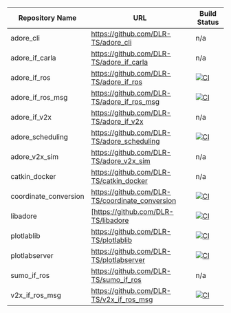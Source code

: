 | Repository Name | URL | Build Status |
| --- | --- | --- |
|adore_cli|https://github.com/DLR-TS/adore_cli|n/a|
|adore_if_carla|https://github.com/DLR-TS/adore_if_carla|n/a|
|adore_if_ros|https://github.com/DLR-TS/adore_if_ros|[![CI](https://github.com/DLR-TS/adore_if_ros/actions/workflows/ci.yaml/badge.svg)](https://github.com/DLR-TS/adore_if_ros/actions/workflows/ci.yaml)|
|adore_if_ros_msg|https://github.com/DLR-TS/adore_if_ros_msg|[![CI](https://github.com/DLR-TS/adore_if_ros_msg/actions/workflows/ci.yaml/badge.svg)](https://github.com/DLR-TS/adore_if_ros_msg/actions/workflows/ci.yaml)|
|adore_if_v2x|https://github.com/DLR-TS/adore_if_v2x|n/a|
|adore_scheduling|https://github.com/DLR-TS/adore_scheduling|[![CI](https://github.com/DLR-TS/adore_scheduling/actions/workflows/ci.yaml/badge.svg)](https://github.com/DLR-TS/adore_scheduling/actions/workflows/ci.yaml)|
|adore_v2x_sim|https://github.com/DLR-TS/adore_v2x_sim|n/a|
|catkin_docker|https://github.com/DLR-TS/catkin_docker|n/a|
|coordinate_conversion|https://github.com/DLR-TS/coordinate_conversion|[![CI](https://github.com/DLR-TS/coordinate_conversion/actions/workflows/ci.yaml/badge.svg)](https://github.com/DLR-TS/adore_if_ros_msg/actions/workflows/ci.yaml)|
|libadore|[https://github.com/DLR-TS/libadore|[![CI](https://github.com/DLR-TS/libadore/actions/workflows/ci.yaml/badge.svg)](https://github.com/DLR-TS/libadore/actions/workflows/ci.yaml)|
|plotlablib|https://github.com/DLR-TS/plotlablib|[![CI](https://github.com/DLR-TS/plotlablib/actions/workflows/ci.yaml/badge.svg)](https://github.com/DLR-TS/plotlablib/actions/workflows/ci.yaml)|
| plotlabserver |   https://github.com/DLR-TS/plotlabserver  |[![CI](https://github.com/DLR-TS/plotlabserver/actions/workflows/ci.yaml/badge.svg)](https://github.com/DLR-TS/plotlabserver/actions/workflows/ci.yaml)|
|sumo_if_ros|https://github.com/DLR-TS/sumo_if_ros|n/a|
|v2x_if_ros_msg|https://github.com/DLR-TS/v2x_if_ros_msg|[![CI](https://github.com/DLR-TS/v2x_if_ros_msg/actions/workflows/ci.yaml/badge.svg)](https://github.com/DLR-TS/v2x_if_ros_msg/actions/workflows/ci.yaml)|


